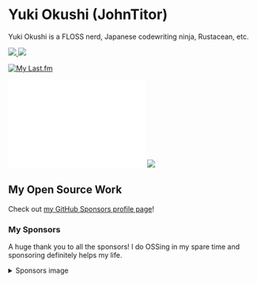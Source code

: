 # Yuki Okushi (JohnTitor)

Yuki Okushi is a FLOSS nerd, Japanese codewriting ninja, Rustacean, etc.

<div>
<a href="https://www.2k36.org" target="_blank" rel="noopener noreferrer" width="50%">
<img src="https://img.shields.io/badge/Website-www.2k36.org-blue?style=flat-square">
</a>

<a href="https://thanks.rust-lang.org/rust/all-time/" target="_blank" rel="noopener noreferrer" width="50%">
<!--START_SECTION:rust-thanks-card-->
<img src="https://img.shields.io/badge/Rust%20Contributions-1541%20contibutions,%2035th-orange?logo=rust">
<!--END_SECTION:rust-thanks-card-->
</a>
</div>

[![My Last.fm](https://lastfm-recently-played.vercel.app/api?user=ShirayukiChiyo&count=1&width=500)](https://www.last.fm/user/ShirayukiChiyo)

<div>
<img src="https://raw.githubusercontent.com/JohnTitor/JohnTitor/main/github-metrics.svg" width="55%">
<!--START_SECTION:lapras-card-->
<a href="https://lapras.com/public/jtitor" target="_blank" rel="noopener noreferrer"><img src="https://lapras-card-generator.vercel.app/api/svg?e=4.39&b=3.48&i=3.08&b1=%23232323&b2=%236d6d6d&i1=%23212121&i2=%23818181&l=en" width="40%" ></a>
<!--END_SECTION:lapras-card-->
</div>

## My Open Source Work

Check out [my GitHub Sponsors profile page](https://github.com/sponsors/JohnTitor)!

### My Sponsors

A huge thank you to all the sponsors! I do OSSing in my spare time and sponsoring definitely helps my life.

<details><summary>Sponsors image</summary>
<p>

<img src="https://raw.githubusercontent.com/JohnTitor/JohnTitor/main/sponsors.svg" width="80%" height="80%">

</p>
</details>
